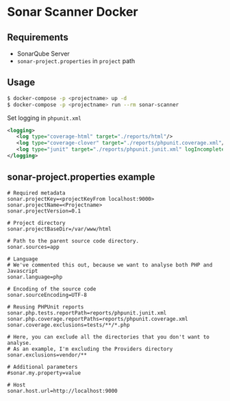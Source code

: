 # Sonar Scanner Docker

## Requirements
* SonarQube Server
* `sonar-project.properties` in `project` path

## Usage
```bash
$ docker-compose -p <projectname> up -d
$ docker-compose -p <projectname> run --rm sonar-scanner
```

Set logging in `phpunit.xml`
```phpunit.xml
<logging>
   <log type="coverage-html" target="./reports/html"/>
   <log type="coverage-clover" target="./reports/phpunit.coverage.xml"/>
   <log type="junit" target="./reports/phpunit.junit.xml" logIncompleteSkipped="false"/>
</logging>
```

## sonar-project.properties example
```sonar-project.properties
# Required metadata
sonar.projectKey=<projectKeyFrom localhost:9000>
sonar.projectName=<Projectname>
sonar.projectVersion=0.1

# Project directory
sonar.projectBaseDir=/var/www/html

# Path to the parent source code directory.
sonar.sources=app

# Language
# We've commented this out, because we want to analyse both PHP and Javascript
sonar.language=php

# Encoding of the source code
sonar.sourceEncoding=UTF-8

# Reusing PHPUnit reports
sonar.php.tests.reportPath=reports/phpunit.junit.xml
sonar.php.coverage.reportPaths=reports/phpunit.coverage.xml
sonar.coverage.exclusions=tests/**/*.php

# Here, you can exclude all the directories that you don't want to analyse.
# As an example, I'm excluding the Providers directory
sonar.exclusions=vendor/**

# Additional parameters
#sonar.my.property=value

# Host
sonar.host.url=http://localhost:9000

```
